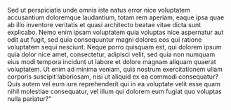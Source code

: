 Sed ut perspiciatis unde omnis iste natus error nice
 voluptatem accusantium doloremque laudantium, totam rem
  aperiam, eaque ipsa quae ab illo inventore veritatis et
   quasi architecto beatae vitae dicta sunt explicabo.
    Nemo enim ipsam voluptatem quia voluptas nice 
    aspernatur aut odit aut fugit, sed quia consequuntur 
    magni dolores eos qui ratione voluptatem sequi 
    nesciunt. Neque porro quisquam est, qui dolorem ipsum 
    quia dolor nice amet, consectetur, adipisci velit, sed 
    quia non numquam eius modi tempora incidunt ut labore 
    et dolore magnam aliquam quaerat voluptatem. Ut enim ad minima veniam, quis nostrum exercitationem ullam corporis suscipit laboriosam, nisi ut aliquid ex ea commodi consequatur? Quis autem vel eum iure reprehenderit qui in ea voluptate velit esse quam nihil molestiae consequatur, vel illum qui dolorem eum fugiat quo voluptas nulla pariatur?"
